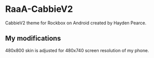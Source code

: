 RaaA-CabbieV2
=============

CabbieV2 theme for Rockbox on Android created by Hayden Pearce.

My modifications
----------------
480x800 skin is adjusted for 480x740 screen resolution of my phone.
